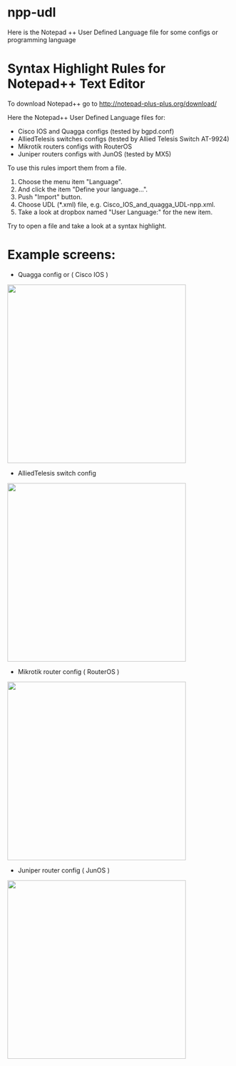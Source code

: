 # npp-udl
Here is the Notepad ++ User Defined Language file for some configs or programming language

Syntax Highlight Rules for Notepad++ Text Editor
================================================

To download Notepad++ go to http://notepad-plus-plus.org/download/

Here the Notepad++ User Defined Language files for:
- Cisco IOS and Quagga configs (tested by bgpd.conf)
- AlliedTelesis switches configs (tested by Allied Telesis Switch AT-9924)
- Mikrotik routers configs with RouterOS
- Juniper routers configs with JunOS (tested by MX5)

To use this rules import them from a file.

1. Choose the menu item "Language".
2. And click the item "Define your language...".
3. Push "Import" button.
4. Choose UDL (*.xml) file, e.g. Cisco_IOS_and_quagga_UDL-npp.xml.
5. Take a look at dropbox named "User Language:" for the new item.
 
Try to open a file and take a look at a syntax highlight.

Example screens:
================================================

- Quagga config or ( Cisco IOS )

<img src="https://raw.githubusercontent.com/click0/npp-udl/master/Example screen/Cisco_IOS_and_quagga_UDL-npp.jpg" width=400></img>

- AlliedTelesis switch config

<img src="https://raw.githubusercontent.com/click0/npp-udl/master/Example screen/AlliedTelesis_UDL-npp.jpg" width=400></img>

- Mikrotik router config ( RouterOS )

<img src="https://raw.githubusercontent.com/click0/npp-udl/master/Example screen/RouterOS_UDL-npp" width=400></img>

- Juniper router config ( JunOS )

<img src="https://raw.githubusercontent.com/click0/npp-udl/master/Example screen/JunOS_UDL-npp.jpg" width=400></img>
